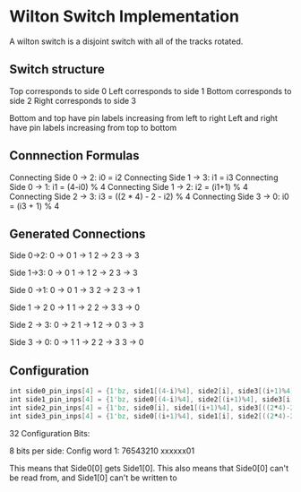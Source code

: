 # Wilton Switch Implementation

A wilton switch is a disjoint switch with all of the tracks rotated.

## Switch structure
Top corresponds to side 0
Left corresponds to side 1
Bottom corresponds to side 2
Right corresponds to side 3

Bottom and top have pin labels increasing from left to right
Left and right have pin labels increasing from top to bottom

## Connnection Formulas
Connecting Side 0 -> 2:
   i0 = i2
Connecting Side 1 -> 3:
   i1 = i3
Connecting Side 0 -> 1:
   i1 = (4-i0) % 4
Connecting Side 1 -> 2:
   i2 = (i1+1) % 4
Connecting Side 2 -> 3:
   i3 = ((2 * 4) - 2 - i2) % 4
Connecting Side 3 -> 0:
   i0 = (i3 + 1) % 4


## Generated Connections
Side 0->2:
0 -> 0
1 -> 1
2 -> 2
3 -> 3

Side 1->3:
0 -> 0
1 -> 1
2 -> 2
3 -> 3

Side 0 ->1:
0 -> 0
1 -> 3
2 -> 2
3 -> 1

Side 1 -> 2
0 -> 1
1 -> 2
2 -> 3
3 -> 0

Side 2 -> 3:
0 -> 2
1 -> 1
2 -> 0
3 -> 3

Side 3 -> 0:
0 -> 1
1 -> 2
2 -> 3
3 -> 0
## Configuration
```Verilog
int side0_pin_inps[4] = {1'bz, side1[(4-i)%4], side2[i], side3[(i+1)%4]};
int side1_pin_inps[4] = {1'bz, side0[(4-i)%4], side2[(i+1)%4], side3[i]};
int side2_pin_inps[4] = {1'bz, side0[i], side1[(i+1)%4], side3[((2*4)-2-i)%4]};
int side3_pin_inps[4] = {1'bz, side0[(i+1)%4], side1[i], side2[((2*4)-2-i)%4]};
```

32 Configuration Bits:


8 bits per side:
Config word 1:
76543210
xxxxxx01

This means that Side0[0] gets Side1[0]. This also means that Side0[0] can't be read from, and Side1[0] can't be written to

